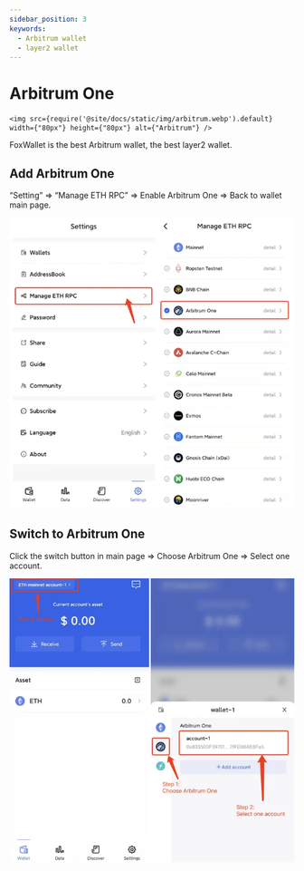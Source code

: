 ```yaml
---
sidebar_position: 3
keywords:
  - Arbitrum wallet
  - layer2 wallet
---
```


# Arbitrum One

```mdx-code-block
<img src={require('@site/docs/static/img/arbitrum.webp').default} width={"80px"} height={"80px"} alt={"Arbitrum"} />
```
FoxWallet is the best Arbitrum wallet, the best layer2 wallet.

## Add Arbitrum One

“Setting” => “Manage ETH RPC” => Enable Arbitrum One => Back to wallet main page.

![](../img/add-arbitrum.webp)

## Switch to Arbitrum One

Click the switch button in main page => Choose Arbitrum One => Select one
account.

![](../img/switch-arbitrum.webp)